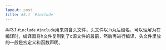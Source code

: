```yaml
---
layout: post
title: #3.1 `#include` 
---
```


##3.1 `#include`
`#include`用来包含头文件，头文件以.h为后缀名，可以理解为在编译时，编译器将h文件复制到了c源文件的最前，然后再进行编译，头文件里放的一般是宏定义和函数声明。
